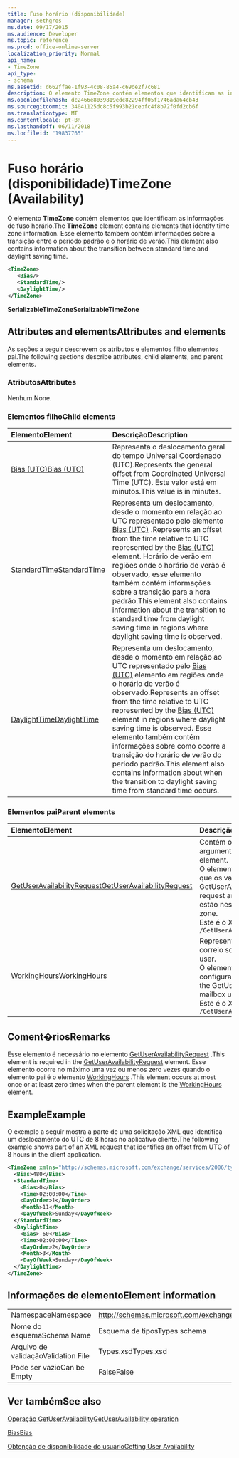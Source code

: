 ```yaml
---
title: Fuso horário (disponibilidade)
manager: sethgros
ms.date: 09/17/2015
ms.audience: Developer
ms.topic: reference
ms.prod: office-online-server
localization_priority: Normal
api_name:
- TimeZone
api_type:
- schema
ms.assetid: d662ffae-1f93-4c08-85a4-c69de2f7c681
description: O elemento TimeZone contém elementos que identificam as informações de fuso horário. Esse elemento também contém informações sobre a transição entre o período padrão e o horário de verão.
ms.openlocfilehash: dc2466e8039819edc82294ff05f1746ada64cb43
ms.sourcegitcommit: 34041125dc8c5f993b21cebfc4f8b72f0fd2cb6f
ms.translationtype: MT
ms.contentlocale: pt-BR
ms.lasthandoff: 06/11/2018
ms.locfileid: "19837765"
---
```

# <a name="timezone-availability"></a><span data-ttu-id="11f19-104">Fuso horário (disponibilidade)</span><span class="sxs-lookup"><span data-stu-id="11f19-104">TimeZone (Availability)</span></span>

<span data-ttu-id="11f19-105">O elemento **TimeZone** contém elementos que identificam as informações de fuso horário.</span><span class="sxs-lookup"><span data-stu-id="11f19-105">The **TimeZone** element contains elements that identify time zone information.</span></span> <span data-ttu-id="11f19-106">Esse elemento também contém informações sobre a transição entre o período padrão e o horário de verão.</span><span class="sxs-lookup"><span data-stu-id="11f19-106">This element also contains information about the transition between standard time and daylight saving time.</span></span> 
  
```xml
<TimeZone>
   <Bias/>
   <StandardTime/>
   <DaylightTime/>
</TimeZone>
```

 <span data-ttu-id="11f19-107">**SerializableTimeZone**</span><span class="sxs-lookup"><span data-stu-id="11f19-107">**SerializableTimeZone**</span></span>
## <a name="attributes-and-elements"></a><span data-ttu-id="11f19-108">Attributes and elements</span><span class="sxs-lookup"><span data-stu-id="11f19-108">Attributes and elements</span></span>

<span data-ttu-id="11f19-109">As seções a seguir descrevem os atributos e elementos filho elementos pai.</span><span class="sxs-lookup"><span data-stu-id="11f19-109">The following sections describe attributes, child elements, and parent elements.</span></span>
  
### <a name="attributes"></a><span data-ttu-id="11f19-110">Atributos</span><span class="sxs-lookup"><span data-stu-id="11f19-110">Attributes</span></span>

<span data-ttu-id="11f19-111">Nenhum.</span><span class="sxs-lookup"><span data-stu-id="11f19-111">None.</span></span>
  
### <a name="child-elements"></a><span data-ttu-id="11f19-112">Elementos filho</span><span class="sxs-lookup"><span data-stu-id="11f19-112">Child elements</span></span>

|<span data-ttu-id="11f19-113">**Elemento**</span><span class="sxs-lookup"><span data-stu-id="11f19-113">**Element**</span></span>|<span data-ttu-id="11f19-114">**Descrição**</span><span class="sxs-lookup"><span data-stu-id="11f19-114">**Description**</span></span>|
|:-----|:-----|
|[<span data-ttu-id="11f19-115">Bias (UTC)</span><span class="sxs-lookup"><span data-stu-id="11f19-115">Bias (UTC)</span></span>](bias-utc.md) <br/> |<span data-ttu-id="11f19-116">Representa o deslocamento geral do tempo Universal Coordenado (UTC).</span><span class="sxs-lookup"><span data-stu-id="11f19-116">Represents the general offset from Coordinated Universal Time (UTC).</span></span> <span data-ttu-id="11f19-117">Este valor está em minutos.</span><span class="sxs-lookup"><span data-stu-id="11f19-117">This value is in minutes.</span></span>  <br/> |
|[<span data-ttu-id="11f19-118">StandardTime</span><span class="sxs-lookup"><span data-stu-id="11f19-118">StandardTime</span></span>](standardtime.md) <br/> |<span data-ttu-id="11f19-119">Representa um deslocamento, desde o momento em relação ao UTC representado pelo elemento [Bias (UTC)](bias-utc.md) .</span><span class="sxs-lookup"><span data-stu-id="11f19-119">Represents an offset from the time relative to UTC represented by the [Bias (UTC)](bias-utc.md) element.</span></span> <span data-ttu-id="11f19-120">Horário de verão em regiões onde o horário de verão é observado, esse elemento também contém informações sobre a transição para a hora padrão.</span><span class="sxs-lookup"><span data-stu-id="11f19-120">This element also contains information about the transition to standard time from daylight saving time in regions where daylight saving time is observed.</span></span>  <br/> |
|[<span data-ttu-id="11f19-121">DaylightTime</span><span class="sxs-lookup"><span data-stu-id="11f19-121">DaylightTime</span></span>](daylighttime.md) <br/> |<span data-ttu-id="11f19-122">Representa um deslocamento, desde o momento em relação ao UTC representado pelo [Bias (UTC)](bias-utc.md) elemento em regiões onde o horário de verão é observado.</span><span class="sxs-lookup"><span data-stu-id="11f19-122">Represents an offset from the time relative to UTC represented by the [Bias (UTC)](bias-utc.md) element in regions where daylight saving time is observed.</span></span> <span data-ttu-id="11f19-123">Esse elemento também contém informações sobre como ocorre a transição do horário de verão do período padrão.</span><span class="sxs-lookup"><span data-stu-id="11f19-123">This element also contains information about when the transition to daylight saving time from standard time occurs.</span></span>  <br/> |
   
### <a name="parent-elements"></a><span data-ttu-id="11f19-124">Elementos pai</span><span class="sxs-lookup"><span data-stu-id="11f19-124">Parent elements</span></span>

|<span data-ttu-id="11f19-125">**Elemento**</span><span class="sxs-lookup"><span data-stu-id="11f19-125">**Element**</span></span>|<span data-ttu-id="11f19-126">**Descrição**</span><span class="sxs-lookup"><span data-stu-id="11f19-126">**Description**</span></span>|
|:-----|:-----|
|[<span data-ttu-id="11f19-127">GetUserAvailabilityRequest</span><span class="sxs-lookup"><span data-stu-id="11f19-127">GetUserAvailabilityRequest</span></span>](getuseravailabilityrequest.md) <br/> |<span data-ttu-id="11f19-128">Contém os argumentos usados para obter informações de disponibilidade do usuário.</span><span class="sxs-lookup"><span data-stu-id="11f19-128">Contains the arguments used to obtain user availability information.</span></span> <span data-ttu-id="11f19-129">Este é um elemento raiz.</span><span class="sxs-lookup"><span data-stu-id="11f19-129">This is a root element.</span></span>  <br/> <span data-ttu-id="11f19-130">O elemento de **fuso horário** na mensagem GetUserAvailabilityRequest representa o fuso horário em que os valores de data/hora na solicitação são especificados.</span><span class="sxs-lookup"><span data-stu-id="11f19-130">The **TimeZone** element in the GetUserAvailabilityRequest message represents the time zone in which the DateTime values in the request are specified.</span></span> <span data-ttu-id="11f19-131">Os valores de data/hora retornados pelo serviço de disponibilidade também estão neste fuso horário.</span><span class="sxs-lookup"><span data-stu-id="11f19-131">The DateTime values returned by the Availability service are also in this time zone.</span></span>  <br/> <span data-ttu-id="11f19-132">Este é o XPath a este elemento:</span><span class="sxs-lookup"><span data-stu-id="11f19-132">The following is the XPath to this element:</span></span>  <br/>  `/GetUserAvailabilityRequest` <br/> |
|[<span data-ttu-id="11f19-133">WorkingHours</span><span class="sxs-lookup"><span data-stu-id="11f19-133">WorkingHours</span></span>](workinghours-ex15websvcsotherref.md) <br/> |<span data-ttu-id="11f19-134">Representa as configurações de fuso horário e o horário de trabalho para o usuário de caixa de correio solicitada.</span><span class="sxs-lookup"><span data-stu-id="11f19-134">Represents the time zone settings and working hours for the requested mailbox user.</span></span>  <br/> <span data-ttu-id="11f19-135">O elemento de **fuso horário** na mensagem GetUserAvailabilityResponse representa as configurações de fuso horário do usuário da caixa de correio solicitada.</span><span class="sxs-lookup"><span data-stu-id="11f19-135">The **TimeZone** element in the GetUserAvailabilityResponse message represents the time zone settings of the requested mailbox user.</span></span>  <br/> <span data-ttu-id="11f19-136">Este é o XPath a este elemento:</span><span class="sxs-lookup"><span data-stu-id="11f19-136">The following is the XPath to this element:</span></span>  <br/>  `/GetUserAvailabilityResponse/FreeBusyResponseArray/FreeBusyResponse/FreeBusyView/WorkingHours` <br/> |
   
## <a name="remarks"></a><span data-ttu-id="11f19-137">Coment�rios</span><span class="sxs-lookup"><span data-stu-id="11f19-137">Remarks</span></span>

<span data-ttu-id="11f19-138">Esse elemento é necessário no elemento [GetUserAvailabilityRequest](getuseravailabilityrequest.md) .</span><span class="sxs-lookup"><span data-stu-id="11f19-138">This element is required in the [GetUserAvailabilityRequest](getuseravailabilityrequest.md) element.</span></span> <span data-ttu-id="11f19-139">Esse elemento ocorre no máximo uma vez ou menos zero vezes quando o elemento pai é o elemento [WorkingHours](workinghours-ex15websvcsotherref.md) .</span><span class="sxs-lookup"><span data-stu-id="11f19-139">This element occurs at most once or at least zero times when the parent element is the [WorkingHours](workinghours-ex15websvcsotherref.md) element.</span></span> 
  
## <a name="example"></a><span data-ttu-id="11f19-140">Example</span><span class="sxs-lookup"><span data-stu-id="11f19-140">Example</span></span>

<span data-ttu-id="11f19-141">O exemplo a seguir mostra a parte de uma solicitação XML que identifica um deslocamento do UTC de 8 horas no aplicativo cliente.</span><span class="sxs-lookup"><span data-stu-id="11f19-141">The following example shows part of an XML request that identifies an offset from UTC of 8 hours in the client application.</span></span>
  
```XML
<TimeZone xmlns="http://schemas.microsoft.com/exchange/services/2006/types">
  <Bias>480</Bias>
  <StandardTime>
    <Bias>0</Bias>
    <Time>02:00:00</Time>
    <DayOrder>1</DayOrder>
    <Month>11</Month>
    <DayOfWeek>Sunday</DayOfWeek>
  </StandardTime>
  <DaylightTime>
    <Bias>-60</Bias>
    <Time>02:00:00</Time>
    <DayOrder>2</DayOrder>
    <Month>3</Month>
    <DayOfWeek>Sunday</DayOfWeek>
  </DaylightTime>
</TimeZone>
```

## <a name="element-information"></a><span data-ttu-id="11f19-142">Informações de elemento</span><span class="sxs-lookup"><span data-stu-id="11f19-142">Element information</span></span>

|||
|:-----|:-----|
|<span data-ttu-id="11f19-143">Namespace</span><span class="sxs-lookup"><span data-stu-id="11f19-143">Namespace</span></span>  <br/> |http://schemas.microsoft.com/exchange/services/2006/types  <br/> |
|<span data-ttu-id="11f19-144">Nome do esquema</span><span class="sxs-lookup"><span data-stu-id="11f19-144">Schema Name</span></span>  <br/> |<span data-ttu-id="11f19-145">Esquema de tipos</span><span class="sxs-lookup"><span data-stu-id="11f19-145">Types schema</span></span>  <br/> |
|<span data-ttu-id="11f19-146">Arquivo de validação</span><span class="sxs-lookup"><span data-stu-id="11f19-146">Validation File</span></span>  <br/> |<span data-ttu-id="11f19-147">Types.xsd</span><span class="sxs-lookup"><span data-stu-id="11f19-147">Types.xsd</span></span>  <br/> |
|<span data-ttu-id="11f19-148">Pode ser vazio</span><span class="sxs-lookup"><span data-stu-id="11f19-148">Can be Empty</span></span>  <br/> |<span data-ttu-id="11f19-149">False</span><span class="sxs-lookup"><span data-stu-id="11f19-149">False</span></span>  <br/> |
   
## <a name="see-also"></a><span data-ttu-id="11f19-150">Ver também</span><span class="sxs-lookup"><span data-stu-id="11f19-150">See also</span></span>



[<span data-ttu-id="11f19-151">Operação GetUserAvailability</span><span class="sxs-lookup"><span data-stu-id="11f19-151">GetUserAvailability operation</span></span>](getuseravailability-operation.md)
  
[<span data-ttu-id="11f19-152">Bias</span><span class="sxs-lookup"><span data-stu-id="11f19-152">Bias</span></span>](bias.md)


[<span data-ttu-id="11f19-153">Obtenção de disponibilidade do usuário</span><span class="sxs-lookup"><span data-stu-id="11f19-153">Getting User Availability</span></span>](http://msdn.microsoft.com/library/d4133fcb-9b0f-4e6b-aadf-a389da83516a%28Office.15%29.aspx)

